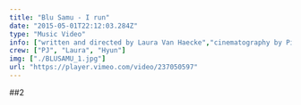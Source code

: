 ```yaml
---
title: "Blu Samu - I run"
date: "2015-05-01T22:12:03.284Z"
type: "Music Video"
info: ["written and directed by Laura Van Haecke","cinematography by Pieter-Jan Claessens","Editing by Joppe Van den Brande" ]
crew: ["PJ", "Laura", "Hyun"]
img: ["./BLUSAMU_1.jpg"]
url: "https://player.vimeo.com/video/237050597"
---
```


##2